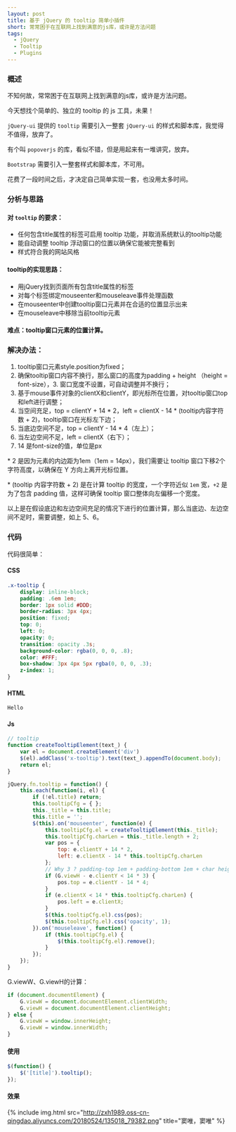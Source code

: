 ```yaml
---
layout: post
title: 基于 jQuery 的 tooltip 简单小插件
short: 常常困于在互联网上找到满意的js库，或许是方法问题
tags:
  - jQuery
  - Tooltip
  - Plugins
---
```


### 概述

不知何故，常常困于在互联网上找到满意的js库，或许是方法问题。

今天想找个简单的、独立的 tooltip 的 js 工具，未果！

`jQuery-ui` 提供的 `tooltip` 需要引入一整套 `jQuery-ui` 的样式和脚本库，我觉得不值得，放弃了。

有个叫 `popoverjs` 的库，看似不错，但是用起来有一堆讲究，放弃。

`Bootstrap` 需要引入一整套样式和脚本库，不可用。

花费了一段时间之后，才决定自己简单实现一套，也没用太多时间。

### 分析与思路

#### 对 `tooltip` 的要求：

- 任何包含title属性的标签可启用 tooltip 功能，并取消系统默认的tooltip功能
- 能自动调整 tooltip 浮动窗口的位置以确保它能被完整看到
- 样式符合我的网站风格

#### tooltip的实现思路：

- 用jQuery找到页面所有包含title属性的标签
- 对每个标签绑定mouseenter和mouseleave事件处理函数
- 在mouseenter中创建tooltip窗口元素并在合适的位置显示出来
- 在mouseleave中移除当前tooltip元素

#### 难点：tooltip窗口元素的位置计算。

### 解决办法：

1. tooltip窗口元素style.position为fixed；
2. 确保tooltip窗口内容不换行，那么窗口的高度为padding + height （height = font-size），3. 窗口宽度不设置，可自动调整并不换行；
4. 基于mouse事件对象的clientX和clientY，即光标所在位置，对tooltip窗口top和left进行调整；
5. 当空间充足，top = clientY + 14 * 2，left = clientX - 14 * (tooltip内容字符数 + 2)，tooltip窗口在光标左下边；
6. 当底边空间不足，top = clientY - 14 * 4（左上）；
7. 当左边空间不足，left = clientX（右下）；
8. 14 是font-size的值，单位是px

\* 2 是因为元素的内边距为1em（1em = 14px），我们需要让 tooltip 窗口下移2个字符高度，以确保在 Y 方向上离开光标位置。

\* (tooltip 内容字符数 + 2) 是在计算 tooltip 的宽度，一个字符近似 `1em` 宽，`+2` 是为了包含 padding 值，这样可确保 tooltip 窗口整体向左偏移一个宽度。

以上是在假设底边和左边空间充足的情况下进行的位置计算，那么当底边、左边空间不足时，需要调整，如上 5、6。

### 代码

代码很简单：

#### CSS

```css
.x-tooltip {
    display: inline-block;
    padding: .6em 1em;
    border: 1px solid #DDD;
    border-radius: 3px 4px;
    position: fixed;
    top: 0;
    left: 0;
    opacity: 0;
    transition: opacity .3s;
    background-color: rgba(0, 0, 0, .8);
    color: #FFF;
    box-shadow: 3px 4px 5px rgba(0, 0, 0, .3);
    z-index: 1;
}
```

#### HTML

```html
Hello
```

#### Js

```js
// tooltip
function createTooltipElement(text_) {
    var el = document.createElement('div')
    $(el).addClass('x-tooltip').text(text_).appendTo(document.body);
    return el;
}

jQuery.fn.tooltip = function() {
    this.each(function(i, el) {
        if (!el.title) return;
        this.tooltipCfg = { };
        this._title = this.title;
        this.title = '';
        $(this).on('mouseenter', function(e) {
            this.tooltipCfg.el = createTooltipElement(this._title);
            this.tooltipCfg.charLen = this._title.length + 2;
            var pos = {
                top: e.clientY + 14 * 2,
                left: e.clientX - 14 * this.tooltipCfg.charLen
            };
            // Why 3 ? padding-top 1em + padding-bottom 1em + char height 1em
            if (G.viewH - e.clientY < 14 * 3) {
                pos.top = e.clientY - 14 * 4;
            }
            if (e.clientX < 14 * this.tooltipCfg.charLen) {
                pos.left = e.clientX;
            }
            $(this.tooltipCfg.el).css(pos);
            $(this.tooltipCfg.el).css('opacity', 1);
        }).on('mouseleave', function() {
            if (this.tooltipCfg.el) {
                $(this.tooltipCfg.el).remove();
            }
        });
    });
}
```

G.viewW、G.viewH的计算：

```js
if (document.documentElement) {
    G.viewW = document.documentElement.clientWidth;
    G.viewH = document.documentElement.clientHeight;
} else {
    G.viewW = window.innerHeight;
    G.viewW = window.innerWidth;
}
```

#### 使用

```js
$(function() {
    $('[title]').tooltip();
});
```

#### 效果
 
{% include img.html src="http://zxh1989.oss-cn-qingdao.aliyuncs.com/20180524/135018_79382.png" title="窦唯，窦唯" %}
